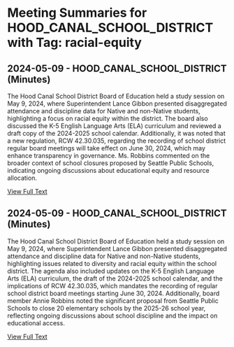 # Meeting Summaries for HOOD_CANAL_SCHOOL_DISTRICT with Tag: racial-equity

## 2024-05-09 - HOOD_CANAL_SCHOOL_DISTRICT (Minutes)

The Hood Canal School District Board of Education held a study session on May 9, 2024, where Superintendent Lance Gibbon presented disaggregated attendance and discipline data for Native and non-Native students, highlighting a focus on racial equity within the district. The board also discussed the K-5 English Language Arts (ELA) curriculum and reviewed a draft copy of the 2024-2025 school calendar. Additionally, it was noted that a new regulation, RCW 42.30.035, regarding the recording of school district regular board meetings will take effect on June 30, 2024, which may enhance transparency in governance. Ms. Robbins commented on the broader context of school closures proposed by Seattle Public Schools, indicating ongoing discussions about educational equity and resource allocation.

[View Full Text](https://raw.githubusercontent.com/VoronoiPerspectives/WashingtonStateSchoolBoardExplorer/refs/heads/main/data/countries/usa/states/wa/counties/mason/school_boards/hood_canal_school_district/2024/processed/2024-05-09-minutes.txt)

## 2024-05-09 - HOOD_CANAL_SCHOOL_DISTRICT (Minutes)

The Hood Canal School District Board of Education held a study session on May 9, 2024, where Superintendent Lance Gibbon presented disaggregated attendance and discipline data for Native and non-Native students, highlighting issues related to diversity and racial equity within the school district. The agenda also included updates on the K-5 English Language Arts (ELA) curriculum, the draft of the 2024-2025 school calendar, and the implications of RCW 42.30.035, which mandates the recording of regular school district board meetings starting June 30, 2024. Additionally, board member Annie Robbins noted the significant proposal from Seattle Public Schools to close 20 elementary schools by the 2025-26 school year, reflecting ongoing discussions about school discipline and the impact on educational access.

[View Full Text](https://raw.githubusercontent.com/VoronoiPerspectives/WashingtonStateSchoolBoardExplorer/refs/heads/main/data/countries/usa/states/wa/counties/mason/school_boards/hood_canal_school_district/2024/processed/2024-05-09-draftmtg-minutes.txt)

